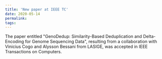 ```yaml
---
title: 'New paper at IEEE TC'
date: 2020-05-14
permalink:
tags:
---
```


The paper entitled "GenoDedup: Similarity-Based Deduplication and Delta-Encoding for Genome Sequencing Data", resulting from a collaboration with Vinicius Cogo and Alysson Bessani from LASIGE, was accepted in IEEE Transactions on Computers.